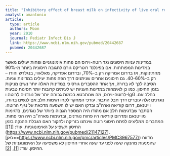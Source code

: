 ```yaml
---
title: "Inhibitory effect of breast milk on infectivity of live oral rotavirus vaccines"
analyst: amantonio
article:
  type: article
  authors: Moon
  year: 2010
  journal: Pediatr Infect Dis J
  link: https://www.ncbi.nlm.nih.gov/pubmed/20442687
  pubmed: 20442687
---
```


במדינות עניות חיסונים נגד רוטה-וירוס הם פחות אימונוגניים ופחות יעילים מאשר במדינות המפותחות. אם בפינלנד רוטריקס גורם לתגובה חיסונית ביותר מ-90% מהתינוקות, אז בדרום אמריקה רק ב-70%, ובדרום אפריקה, מאלאווי, בנגלדש והודו – רק ב-40-60%. גם חיסונים אחרים שניתנים דרך הפה פחות יעילים במדינות עניות.
הסיבה לכך לא ברורה, אך אחד ההסברים גורס כי במדינות האלה יותר נשים מניקות בזמן החיסון. כמו כן לאימהות במדינות העניות יש לעיתים קרובות יותר חסינות טבעית לרוטה-וירוס, מה שמתבטא בכמות גבוהה יותר של נוגדנים לרוטה ו-lgG בחלב אם. נוגדנים אלה עוברים דרך חבל התבור.
עורכי המחקר לקחו דגימות חלב אם לנשים בהודו, וייטנאם, דרום קוריאה וארה"ב ובדקו האם יש לו השפעה מדכאת על נגיף הרוטה. הסתבר שבדגימות חלב אם מהודו היה המספר הגבוה ביותר של נוגדנים, בדגימות מוייטנאם ומדרום קוריאה היו פחות נוגדנים, ובדגימות מארה"ב היה הכי פחות.
המחברים ממליצים לפתח חיסוני רוטה שינתנו בזריקה ולחקור האם הגבלת ההנקה בזמן החיסון תשפיע על האימונוגניות. עוד: [[1]](https://www.ncbi.nlm.nih.gov/pubmed/21147127].
[כאן==https://www.ncbi.nlm.nih.gov/pmc/articles/PMC3967577/) מדווח שהמנעות מהנקה שעה לפני עד שעה אחרי החיסון לא משפיעה על האימונוגניות של החיסון. עוד: [[1]](https://www.ncbi.nlm.nih.gov/pubmed/25091668), [[2]](https://www.ncbi.nlm.nih.gov/pubmed/26035743).
